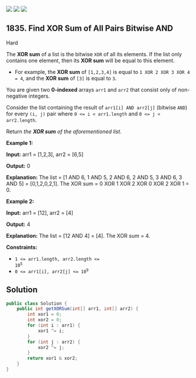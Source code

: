 [![](https://img.shields.io/github/stars/javadev/LeetCode-in-Java?label=Stars&style=flat-square)](https://github.com/javadev/LeetCode-in-Java)
[![](https://img.shields.io/github/forks/javadev/LeetCode-in-Java?label=Fork%20me%20on%20GitHub%20&style=flat-square)](https://github.com/javadev/LeetCode-in-Java/fork)
[![](https://img.shields.io/badge/-LeetCode%20in%20Kotlin-blue?style=flat-square)](https://github.com/javadev/LeetCode-in-Kotlin)

## 1835\. Find XOR Sum of All Pairs Bitwise AND

Hard

The **XOR sum** of a list is the bitwise `XOR` of all its elements. If the list only contains one element, then its **XOR sum** will be equal to this element.

*   For example, the **XOR sum** of `[1,2,3,4]` is equal to `1 XOR 2 XOR 3 XOR 4 = 4`, and the **XOR sum** of `[3]` is equal to `3`.

You are given two **0-indexed** arrays `arr1` and `arr2` that consist only of non-negative integers.

Consider the list containing the result of `arr1[i] AND arr2[j]` (bitwise `AND`) for every `(i, j)` pair where `0 <= i < arr1.length` and `0 <= j < arr2.length`.

Return _the **XOR sum** of the aforementioned list_.

**Example 1:**

**Input:** arr1 = [1,2,3], arr2 = [6,5]

**Output:** 0

**Explanation:** The list = [1 AND 6, 1 AND 5, 2 AND 6, 2 AND 5, 3 AND 6, 3 AND 5] = [0,1,2,0,2,1]. The XOR sum = 0 XOR 1 XOR 2 XOR 0 XOR 2 XOR 1 = 0.

**Example 2:**

**Input:** arr1 = [12], arr2 = [4]

**Output:** 4

**Explanation:** The list = [12 AND 4] = [4]. The XOR sum = 4.

**Constraints:**

*   <code>1 <= arr1.length, arr2.length <= 10<sup>5</sup></code>
*   <code>0 <= arr1[i], arr2[j] <= 10<sup>9</sup></code>

## Solution

```java
public class Solution {
    public int getXORSum(int[] arr1, int[] arr2) {
        int xor1 = 0;
        int xor2 = 0;
        for (int i : arr1) {
            xor1 ^= i;
        }
        for (int j : arr2) {
            xor2 ^= j;
        }
        return xor1 & xor2;
    }
}
```